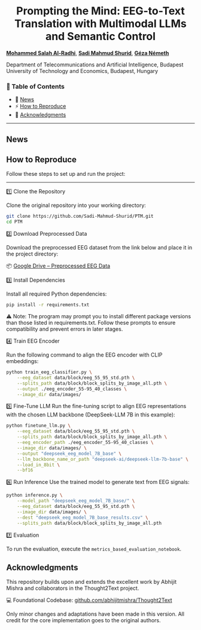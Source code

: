 <h1 align="center"> Prompting the Mind: EEG-to-Text Translation
with Multimodal LLMs and Semantic Control </h1>

[**Mohammed Salah Al-Radhi**](https://malradhi.github.io/),  [**Sadi Mahmud Shurid**](#), [**Géza Németh**](https://scholar.google.ro/citations?user=Qf5PHwoAAAAJ&hl=en/)

Department of Telecommunications and Artificial Intelligence, Budapest University of Technology and Economics, Budapest, Hungary

### 📑 Table of Contents
- 📢 [News](https://github.com/Sadi-Mahmud-Shurid/PTM.git)
- ⚡ [How to Reproduce](#how-to-reproduce)
- 🙏 [Acknowledgments](#acknowledgments)

---

## News

## How to Reproduce

Follow these steps to set up and run the project:

---

1️⃣ Clone the Repository

Clone the original repository into your working directory:

```bash
git clone https://github.com/Sadi-Mahmud-Shurid/PTM.git
cd PTM
```

2️⃣ Download Preprocessed Data

Download the preprocessed EEG dataset from the link below and place it in the project directory:

📦 [Google Drive – Preprocessed EEG Data](https://drive.google.com/drive/folders/1XqV6MMl28iYXkQBMEFHfEXllGmCbqpOu)

3️⃣ Install Dependencies

Install all required Python dependencies:  

```bash
pip install -r requirements.txt
```
⚠️ Note: The program may prompt you to install different package versions than those listed in requirements.txt. Follow these prompts to ensure compatibility and prevent errors in later stages.

4️⃣ Train EEG Encoder

Run the following command to align the EEG encoder with CLIP embeddings:  

```bash
python train_eeg_classifier.py \
    --eeg_dataset data/block/eeg_55_95_std.pth \
    --splits_path data/block/block_splits_by_image_all.pth \
    --output ./eeg_encoder_55-95_40_classes \
    --image_dir data/images/
```
5️⃣ Fine-Tune LLM
Run the fine-tuning script to align EEG representations with the chosen LLM backbone (DeepSeek-LLM 7B in this example):

```bash
python finetune_llm.py \
    --eeg_dataset data/block/eeg_55_95_std.pth \
    --splits_path data/block/block_splits_by_image_all.pth \
    --eeg_encoder_path ./eeg_encoder_55-95_40_classes \
    --image_dir data/images/ \
    --output "deepseek_eeg_model_7B_base" \
    --llm_backbone_name_or_path "deepseek-ai/deepseek-llm-7b-base" \
    --load_in_8bit \
    --bf16
```
6️⃣ Run Inference
Use the trained model to generate text from EEG signals:

```bash
python inference.py \
    --model_path "deepseek_eeg_model_7B_base/" \
    --eeg_dataset data/block/eeg_55_95_std.pth \
    --image_dir data/images/ \
    --dest "deepseek_eeg_model_7B_base_results.csv" \
    --splits_path data/block/block_splits_by_image_all.pth
```
7️⃣ Evaluation

To run the evaluation, execute the `metrics_based_evaluation_notebook`.


## Acknowledgments
This repository builds upon and extends the excellent work by Abhijit Mishra and collaborators in the Thought2Text project.

💻 Foundational Codebase: [github.com/abhijitmishra/Thought2Text](https://github.com/abhijitmishra/Thought2Text.git)

Only minor changes and adaptations have been made in this version. All credit for the core implementation goes to the original authors.
